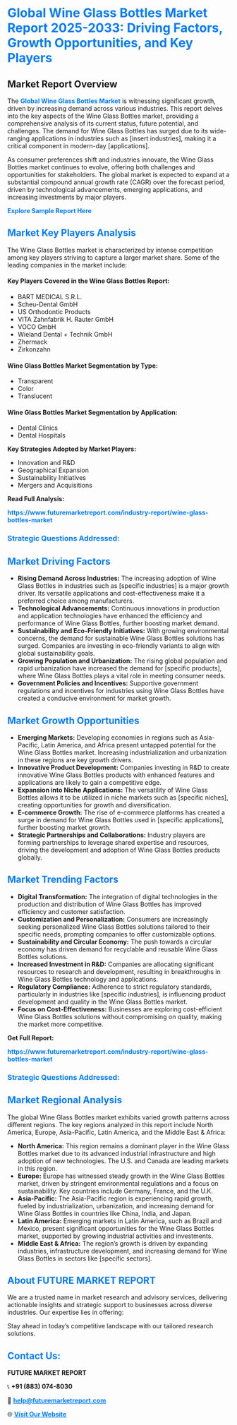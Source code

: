 <h1 style="color: #007BFF;">Global Wine Glass Bottles Market Report 2025-2033: Driving Factors, Growth Opportunities, and Key Players</h1>

<section id="overview">
<h2>Market Report Overview</h2>
<p>The <a href="https://www.futuremarketreport.com/industry-report/wine-glass-bottles-market" style="color: #007BFF; text-decoration: none;"><strong>Global Wine Glass Bottles Market</strong></a> is witnessing significant growth, driven by increasing demand across various industries. This report delves into the key aspects of the Wine Glass Bottles market, providing a comprehensive analysis of its current status, future potential, and challenges. The demand for Wine Glass Bottles has surged due to its wide-ranging applications in industries such as [insert industries], making it a critical component in modern-day [applications].</p>
<p>As consumer preferences shift and industries innovate, the Wine Glass Bottles market continues to evolve, offering both challenges and opportunities for stakeholders. The global market is expected to expand at a substantial compound annual growth rate (CAGR) over the forecast period, driven by technological advancements, emerging applications, and increasing investments by major players.</p>
</section>

<section id="overview">
<p><a href="https://www.futuremarketreport.com/request-sample/reportId=31704" style="color: #007BFF; text-decoration: none;"><strong>Explore Sample Report Here</strong></a></p>
</section>

<section id="key-players">
<h2 style="color: #007BFF;">Market Key Players Analysis</h2>
<p>The Wine Glass Bottles market is characterized by intense competition among key players striving to capture a larger market share. Some of the leading companies in the market include:</p>
<h4>Key Players Covered in the Wine Glass Bottles Report:</h4>
<ul><li>BART MEDICAL S.R.L.</li><li>Scheu-Dental GmbH</li><li>US Orthodontic Products</li><li>VITA Zahnfabrik H. Rauter GmbH</li><li>VOCO GmbH</li><li>Wieland Dental + Technik GmbH</li><li>Zhermack</li><li>Zirkonzahn</li></ul>
<h4>Wine Glass Bottles Market Segmentation by Type:</h4>
<ul><li>Transparent</li><li>Color</li><li>Translucent</li></ul>

<h4>Wine Glass Bottles Market Segmentation by Application:</h4>
<ul><li>Dental Clinics</li><li>Dental Hospitals</li></ul>
<p><strong>Key Strategies Adopted by Market Players:</strong></p>
<ul>
<li>Innovation and R&D</li>
<li>Geographical Expansion</li>
<li>Sustainability Initiatives</li>
<li>Mergers and Acquisitions</li>
</ul>
</section>

<section>
<p><strong>Read Full Analysis: </strong></p><a href="https://www.futuremarketreport.com/industry-report/wine-glass-bottles-market" style="color: #007BFF; text-decoration: none;"><strong>https://www.futuremarketreport.com/industry-report/wine-glass-bottles-market</strong></a>
<h3 style="color: #007BFF;">Strategic Questions Addressed:</h3>
</section>

<section id="driving-factors">
<h2 style="color: #007BFF;">Market Driving Factors</h2>
<ul>
<li><strong>Rising Demand Across Industries:</strong> The increasing adoption of Wine Glass Bottles in industries such as [specific industries] is a major growth driver. Its versatile applications and cost-effectiveness make it a preferred choice among manufacturers.</li>
<li><strong>Technological Advancements:</strong> Continuous innovations in production and application technologies have enhanced the efficiency and performance of Wine Glass Bottles, further boosting market demand.</li>
<li><strong>Sustainability and Eco-Friendly Initiatives:</strong> With growing environmental concerns, the demand for sustainable Wine Glass Bottles solutions has surged. Companies are investing in eco-friendly variants to align with global sustainability goals.</li>
<li><strong>Growing Population and Urbanization:</strong> The rising global population and rapid urbanization have increased the demand for [specific products], where Wine Glass Bottles plays a vital role in meeting consumer needs.</li>
<li><strong>Government Policies and Incentives:</strong> Supportive government regulations and incentives for industries using Wine Glass Bottles have created a conducive environment for market growth.</li>
</ul>
</section>

<section id="growth-opportunities">
<h2 style="color: #007BFF;">Market Growth Opportunities</h2>
<ul>
<li><strong>Emerging Markets:</strong> Developing economies in regions such as Asia-Pacific, Latin America, and Africa present untapped potential for the Wine Glass Bottles market. Increasing industrialization and urbanization in these regions are key growth drivers.</li>
<li><strong>Innovative Product Development:</strong> Companies investing in R&D to create innovative Wine Glass Bottles products with enhanced features and applications are likely to gain a competitive edge.</li>
<li><strong>Expansion into Niche Applications:</strong> The versatility of Wine Glass Bottles allows it to be utilized in niche markets such as [specific niches], creating opportunities for growth and diversification.</li>
<li><strong>E-commerce Growth:</strong> The rise of e-commerce platforms has created a surge in demand for Wine Glass Bottles used in [specific applications], further boosting market growth.</li>
<li><strong>Strategic Partnerships and Collaborations:</strong> Industry players are forming partnerships to leverage shared expertise and resources, driving the development and adoption of Wine Glass Bottles products globally.</li>
</ul>
</section>

<section id="trending-factors">
<h2 style="color: #007BFF;">Market Trending Factors</h2>
<ul>
<li><strong>Digital Transformation:</strong> The integration of digital technologies in the production and distribution of Wine Glass Bottles has improved efficiency and customer satisfaction.</li>
<li><strong>Customization and Personalization:</strong> Consumers are increasingly seeking personalized Wine Glass Bottles solutions tailored to their specific needs, prompting companies to offer customizable options.</li>
<li><strong>Sustainability and Circular Economy:</strong> The push towards a circular economy has driven demand for recyclable and reusable Wine Glass Bottles solutions.</li>
<li><strong>Increased Investment in R&D:</strong> Companies are allocating significant resources to research and development, resulting in breakthroughs in Wine Glass Bottles technology and applications.</li>
<li><strong>Regulatory Compliance:</strong> Adherence to strict regulatory standards, particularly in industries like [specific industries], is influencing product development and quality in the Wine Glass Bottles market.</li>
<li><strong>Focus on Cost-Effectiveness:</strong> Businesses are exploring cost-efficient Wine Glass Bottles solutions without compromising on quality, making the market more competitive.</li>
</ul>
</section>

<section>
<p><strong>Get Full Report: </strong></p><a href="https://www.futuremarketreport.com/industry-report/wine-glass-bottles-market" style="color: #007BFF; text-decoration: none;"><strong>https://www.futuremarketreport.com/industry-report/wine-glass-bottles-market</strong></a>
<h3 style="color: #007BFF;">Strategic Questions Addressed:</h3>
</section>


<section id="regional-analysis">
<h2 style="color: #007BFF;">Market Regional Analysis</h2>
<p>The global Wine Glass Bottles market exhibits varied growth patterns across different regions. The key regions analyzed in this report include North America, Europe, Asia-Pacific, Latin America, and the Middle East & Africa:</p>
<ul>
<li><strong>North America:</strong> This region remains a dominant player in the Wine Glass Bottles market due to its advanced industrial infrastructure and high adoption of new technologies. The U.S. and Canada are leading markets in this region.</li>
<li><strong>Europe:</strong> Europe has witnessed steady growth in the Wine Glass Bottles market, driven by stringent environmental regulations and a focus on sustainability. Key countries include Germany, France, and the U.K.</li>
<li><strong>Asia-Pacific:</strong> The Asia-Pacific region is experiencing rapid growth, fueled by industrialization, urbanization, and increasing demand for Wine Glass Bottles in countries like China, India, and Japan.</li>
<li><strong>Latin America:</strong> Emerging markets in Latin America, such as Brazil and Mexico, present significant opportunities for the Wine Glass Bottles market, supported by growing industrial activities and investments.</li>
<li><strong>Middle East & Africa:</strong> The region’s growth is driven by expanding industries, infrastructure development, and increasing demand for Wine Glass Bottles in sectors like [specific sectors].</li>
</ul>
</section>

<footer>
<h2 style="color: #007BFF;">About FUTURE MARKET REPORT</h2>
<p>We are a trusted name in market research and advisory services, delivering actionable insights and strategic support to businesses across diverse industries. Our expertise lies in offering:</p>

<p>Stay ahead in today’s competitive landscape with our tailored research solutions.</p>

<h2 style="color: #007BFF;">Contact Us:</h2>
<p><strong>FUTURE MARKET REPORT</strong></p>
<p>📞 <strong>+91 (883) 074-8030</strong></p>
<p>📧 <strong><a href="mailto:help@futuremarketreport.com" style="color: #007BFF;">help@futuremarketreport.com</a></strong></p>
<p>🌐 <strong><a href="https://www.futuremarketreport.com/" style="color: #007BFF;">Visit Our Website</a></strong></p>
</footer>